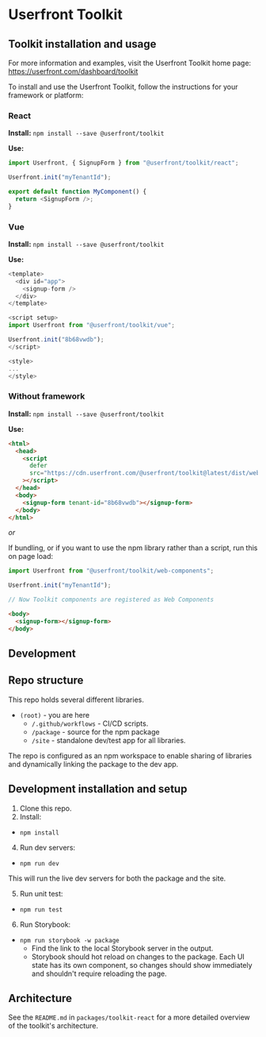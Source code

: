 # Userfront Toolkit

## Toolkit installation and usage

For more information and examples, visit the Userfront Toolkit home page: https://userfront.com/dashboard/toolkit

To install and use the Userfront Toolkit, follow the instructions for your framework or platform:

### React

**Install:** `npm install --save @userfront/toolkit`

**Use:**

```js
import Userfront, { SignupForm } from "@userfront/toolkit/react";

Userfront.init("myTenantId");

export default function MyComponent() {
  return <SignupForm />;
}
```

### Vue

**Install:** `npm install --save @userfront/toolkit`

**Use:**

```js
<template>
  <div id="app">
    <signup-form />
  </div>
</template>

<script setup>
import Userfront from "@userfront/toolkit/vue";

Userfront.init("8b68vwdb");
</script>

<style>
...
</style>
```

### Without framework

**Install:** `npm install --save @userfront/toolkit`

**Use:**

```html
<html>
  <head>
    <script
      defer
      src="https://cdn.userfront.com/@userfront/toolkit@latest/dist/web-component.umd.js"
    ></script>
  </head>
  <body>
    <signup-form tenant-id="8b68vwdb"></signup-form>
  </body>
</html>
```

_or_

If bundling, or if you want to use the npm library rather than a script, run this on page load:

```js
import Userfront from "@userfront/toolkit/web-components";

Userfront.init("myTenantId");

// Now Toolkit components are registered as Web Components
```

```html
<body>
  <signup-form></signup-form>
</body>
```

## Development

## Repo structure

This repo holds several different libraries.

- `(root)` - you are here
  - `/.github/workflows` - CI/CD scripts.
  - `/package` - source for the npm package
  - `/site` - standalone dev/test app for all libraries.

The repo is configured as an npm workspace to enable sharing of libraries and dynamically linking the package to the dev app.

## Development installation and setup

1. Clone this repo.
2. Install:

- `npm install`

4. Run dev servers:

- `npm run dev`

This will run the live dev servers for both the package and the site.

5. Run unit test:

- `npm run test`

6. Run Storybook:

- `npm run storybook -w package`
  - Find the link to the local Storybook server in the output.
  - Storybook should hot reload on changes to the package. Each UI state has its own component, so changes should show immediately and shouldn't require reloading the page.

## Architecture

See the `README.md` in `packages/toolkit-react` for a more detailed overview of the toolkit's architecture.
